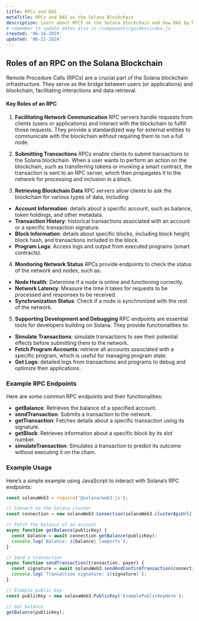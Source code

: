 ```yaml
---
title: RPCs and DAS
metaTitle: RPCs and DAS on the Solana Blockchain
description: Learn about RPCS on the Solana blockchain and how DAS by Metaplex aids in storing and reading data on Solana.
# remember to update dates also in /components/guides/index.js
created: '06-16-2024'
updated: '06-21-2024'
---
```


## Roles of an RPC on the Solana Blockchain
Remote Procedure Calls (RPCs) are a crucial part of the Solana blockchain infrastructure. They serve as the bridge between users (or applications) and blockchain, facilitating interactions and data retrieval.

#### Key Roles of an RPC
1. **Facilitating Network Communication**
RPC servers handle requests from clients (users or applications) and interact with the blockchain to fulfill those requests. They provide a standardized way for external entities to communicate with the blockchain without requiring them to run a full node.

2. **Submitting Transactions**
RPCs enable clients to submit transactions to the Solana blockchain. When a user wants to perform an action on the blockchain, such as transferring tokens or invoking a smart contract, the transaction is sent to an RPC server, which then propagates it to the network for processing and inclusion in a block.

3. **Retrieving Blockchain Data**
RPC servers allow clients to ask the blockchain for various types of data, including:
- **Account Information**: details about a specific account, such as balance, token holdings, and other metadata.
- **Transaction History**: historical transactions associated with an account or a specific transaction signature.
- **Block Information**: details about specific blocks, including block height, block hash, and transactions included in the block.
- **Program Logs**: Access logs and output from executed programs (smart contracts).

4. **Monitoring Network Status**
RPCs provide endpoints to check the status of the network and nodes, such as:
- **Node Health**: Determine if a node is online and functioning correctly.
- **Network Latency**: Measure the time it takes for requests to be processed and responses to be received.
- **Synchronization Status**: Check if a node is synchronized with the rest of the network.

5. **Supporting Development and Debugging**
RPC endpoints are essential tools for developers building on Solana. They provide functionalities to:
- **Simulate Transactions**: simulate transactions to see their potential effects before submitting them to the network.
- **Fetch Program Accounts**: retrieve all accounts associated with a specific program, which is useful for managing program state.
- **Get Logs**: detailed logs from transactions and programs to debug and optimize their applications.

### Example RPC Endpoints
Here are some common RPC endpoints and their functionalities:
- **getBalance**: Retrieves the balance of a specified account.
- **sendTransaction**: Submits a transaction to the network.
- **getTransaction**: Fetches details about a specific transaction using its signature.
- **getBlock**: Retrieves information about a specific block by its slot number.
- **simulateTransaction**: Simulates a transaction to predict its outcome without executing it on the chain.

### Example Usage
Here’s a simple example using JavaScript to interact with Solana’s RPC endpoints:

```javascript
const solanaWeb3 = require('@solana/web3.js');

// Connect to the Solana cluster
const connection = new solanaWeb3.Connection(solanaWeb3.clusterApiUrl('mainnet-beta'), 'confirmed');

// Fetch the balance of an account
async function getBalance(publicKey) {
  const balance = await connection.getBalance(publicKey);
  console.log(`Balance: ${balance} lamports`);
}

// Send a transaction
async function sendTransaction(transaction, payer) {
  const signature = await solanaWeb3.sendAndConfirmTransaction(connection, transaction, [payer]);
  console.log(`Transaction signature: ${signature}`);
}

// Example public key
const publicKey = new solanaWeb3.PublicKey('ExamplePublicKeyHere');

// Get balance
getBalance(publicKey);
```

